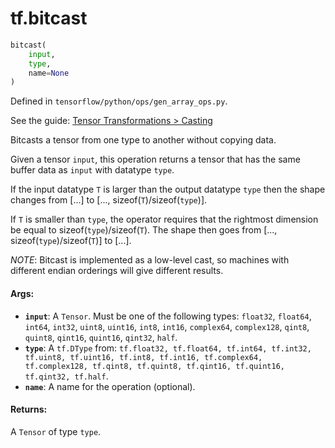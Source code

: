<div itemscope itemtype="http://developers.google.com/ReferenceObject">
<meta itemprop="name" content="tf.bitcast" />
</div>

# tf.bitcast

``` python
bitcast(
    input,
    type,
    name=None
)
```



Defined in `tensorflow/python/ops/gen_array_ops.py`.

See the guide: [Tensor Transformations > Casting](../../../api_guides/python/array_ops.md#Casting)

Bitcasts a tensor from one type to another without copying data.

Given a tensor `input`, this operation returns a tensor that has the same buffer
data as `input` with datatype `type`.

If the input datatype `T` is larger than the output datatype `type` then the
shape changes from [...] to [..., sizeof(`T`)/sizeof(`type`)].

If `T` is smaller than `type`, the operator requires that the rightmost
dimension be equal to sizeof(`type`)/sizeof(`T`). The shape then goes from
[..., sizeof(`type`)/sizeof(`T`)] to [...].

*NOTE*: Bitcast is implemented as a low-level cast, so machines with different
endian orderings will give different results.

#### Args:

* <b>`input`</b>: A `Tensor`. Must be one of the following types: `float32`, `float64`, `int64`, `int32`, `uint8`, `uint16`, `int8`, `int16`, `complex64`, `complex128`, `qint8`, `quint8`, `qint16`, `quint16`, `qint32`, `half`.
* <b>`type`</b>: A `tf.DType` from: `tf.float32, tf.float64, tf.int64, tf.int32, tf.uint8, tf.uint16, tf.int8, tf.int16, tf.complex64, tf.complex128, tf.qint8, tf.quint8, tf.qint16, tf.quint16, tf.qint32, tf.half`.
* <b>`name`</b>: A name for the operation (optional).


#### Returns:

A `Tensor` of type `type`.
